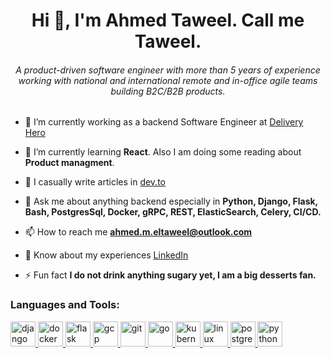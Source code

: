 <h1 align="center">Hi 👋, I'm Ahmed Taweel. Call me Taweel.</h1>
<h6 align="center">A product-driven software engineer with more than 5 years of experience working with national and international remote and in-office agile teams building B2C/B2B products.</h3>

- 🔭 I’m currently working as a backend Software Engineer at [Delivery Hero](https://github.com/deliveryhero/)

- 🌱 I’m currently learning **React**. Also I am doing some reading about **Product managment**.

- 📝 I casually write articles in [dev.to](https://dev.to/ahmedeltaweel)

- 💬 Ask me about anything backend especially in **Python, Django, Flask, Bash, PostgresSql, Docker, gRPC, REST, ElasticSearch, Celery, CI/CD.**

- 📫 How to reach me **ahmed.m.eltaweel@outlook.com**

- 📄 Know about my experiences [LinkedIn](https://www.linkedin.com/in/ahmedeltaweel/)

- ⚡ Fun fact **I do not drink anything sugary yet, I am a big desserts fan.**


<h3 align="left">Languages and Tools:</h3>
<p align="left"> <a href="https://www.djangoproject.com/" target="_blank"> <img src="https://devicons.github.io/devicon/devicon.git/icons/django/django-original.svg" alt="django" width="40" height="40"/> </a> <a href="https://www.docker.com/" target="_blank"> <img src="https://devicons.github.io/devicon/devicon.git/icons/docker/docker-original-wordmark.svg" alt="docker" width="40" height="40"/> </a> <a href="https://flask.palletsprojects.com/" target="_blank"> <img src="https://www.vectorlogo.zone/logos/pocoo_flask/pocoo_flask-icon.svg" alt="flask" width="40" height="40"/> </a> <a href="https://cloud.google.com" target="_blank"> <img src="https://www.vectorlogo.zone/logos/google_cloud/google_cloud-icon.svg" alt="gcp" width="40" height="40"/> </a> <a href="https://git-scm.com/" target="_blank"> <img src="https://www.vectorlogo.zone/logos/git-scm/git-scm-icon.svg" alt="git" width="40" height="40"/> </a> <a href="https://golang.org" target="_blank"> <img src="https://devicons.github.io/devicon/devicon.git/icons/go/go-original.svg" alt="go" width="40" height="40"/> </a> <a href="https://kubernetes.io" target="_blank"> <img src="https://www.vectorlogo.zone/logos/kubernetes/kubernetes-icon.svg" alt="kubernetes" width="40" height="40"/> </a> <a href="https://www.linux.org/" target="_blank"> <img src="https://devicons.github.io/devicon/devicon.git/icons/linux/linux-original.svg" alt="linux" width="40" height="40"/> </a> <a href="https://www.postgresql.org" target="_blank"> <img src="https://devicons.github.io/devicon/devicon.git/icons/postgresql/postgresql-original-wordmark.svg" alt="postgresql" width="40" height="40"/> </a> <a href="https://www.python.org" target="_blank"> <img src="https://devicons.github.io/devicon/devicon.git/icons/python/python-original.svg" alt="python" width="40" height="40"/> </a> </p>
